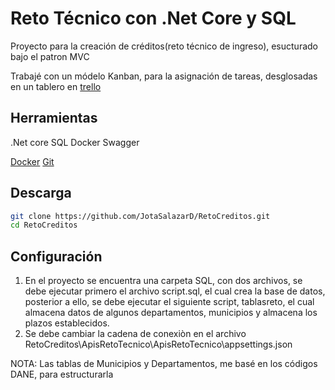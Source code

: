 # Reto Técnico con .Net Core y SQL

Proyecto para la creación de créditos(reto técnico de ingreso), esucturado bajo el patron MVC

Trabajé con un módelo Kanban, para la asignación de tareas, desglosadas en un tablero en [trello](https://trello.com/b/xF6RQFeo/reto-t%C3%A9cnico) 


 
## Herramientas

.Net core
SQL
Docker
Swagger

[Docker](https://hub.docker.com/editions/community/docker-ce-desktop-windows)
[Git](https://git-scm.com/downloads)


## Descarga
```sh
git clone https://github.com/JotaSalazarD/RetoCreditos.git
cd RetoCreditos

```

## Configuración
1. En el proyecto se encuentra una carpeta SQL, con dos archivos, se debe ejecutar primero el archivo script.sql, el cual crea la base de datos, posterior a ello, se debe ejecutar el siguiente script, tablasreto, el cual almacena datos de algunos departamentos, municipios y almacena los plazos establecidos.
2. Se debe cambiar la cadena de conexiòn en el archivo RetoCreditos\ApisRetoTecnico\ApisRetoTecnico\appsettings.json

NOTA: Las tablas de Municipios y Departamentos, me basé en los códigos DANE, para estructurarla
